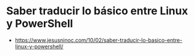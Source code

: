 # Saber traducir lo básico entre Linux y PowerShell
* https://www.jesusninoc.com/10/02/saber-traducir-lo-basico-entre-linux-y-powershell/
